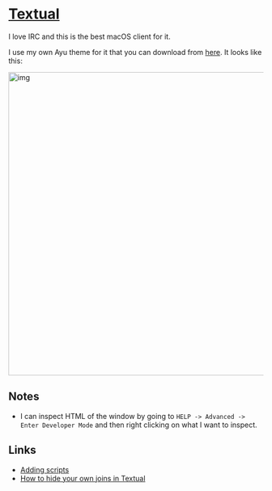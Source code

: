# [Textual](https://www.codeux.com/textual/)
I love IRC and this is the best macOS client for it.

I use my own Ayu theme for it that you can download from [here](https://github.com/nikitavoloboev/my-mac-os/tree/master/textual). It looks like this:

<img src="https://i.imgur.com/5SglNCi.png" width="600" alt="img">

## Notes
- I can inspect HTML of the window by going to `HELP -> Advanced -> Enter Developer Mode` and then right clicking on what I want to inspect.

## Links
- [Adding scripts](https://help.codeux.com/textual/Writing-Scripts.kb)
- [How to hide your own joins in Textual](https://blog.jay2k1.com/2016/11/12/how-to-hide-your-own-joins-in-textual/)
